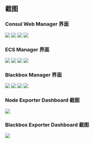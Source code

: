 ## 截图
### Consul Web Manager 界面
![](https://github.com/starsliao/TenSunS/blob/main/screenshot/consul1.PNG?raw=true)
![](https://github.com/starsliao/TenSunS/blob/main/screenshot/consul2.PNG?raw=true)
![](https://github.com/starsliao/TenSunS/blob/main/screenshot/consul3.PNG?raw=true)
![](https://github.com/starsliao/TenSunS/blob/main/screenshot/consul4.PNG?raw=true)
### ECS Manager 界面
![](https://github.com/starsliao/TenSunS/blob/main/screenshot/ecs1.PNG?raw=true)
![](https://github.com/starsliao/TenSunS/blob/main/screenshot/ecs2.PNG?raw=true)
![](https://github.com/starsliao/TenSunS/blob/main/screenshot/ecs3.PNG?raw=true)
![](https://github.com/starsliao/TenSunS/blob/main/screenshot/ecs4.PNG?raw=true)
### Blackbox Manager 界面
![](https://github.com/starsliao/TenSunS/blob/main/screenshot/blackbox1.PNG?raw=true)
![](https://github.com/starsliao/TenSunS/blob/main/screenshot/blackbox2.PNG?raw=true)
![](https://github.com/starsliao/TenSunS/blob/main/screenshot/blackbox3.PNG?raw=true)
![](https://github.com/starsliao/TenSunS/blob/main/screenshot/blackbox4.PNG?raw=true)
### Node Exporter Dashboard 截图
![](https://raw.githubusercontent.com/starsliao/TenSunS/main/vue-consul/public/node-exporter.png)
### Blackbox Exporter Dashboard 截图
![](https://raw.githubusercontent.com/starsliao/TenSunS/main/vue-consul/public/blackbox.png)

